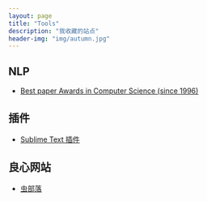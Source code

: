 ```yaml
---
layout: page
title: "Tools"
description: "我收藏的站点"
header-img: "img/autumn.jpg"
---
```


## NLP
- [Best paper Awards in Computer Science (since 1996)](http://jeffhuang.com/best_paper_awards.html)

## 插件
- [Sublime Text 插件](https://www.scislab.com/zh-hans/blog/sublime-text-te-se-cha-jian-tui-jian-gua-yong-ren-qun-python-java/)

## 良心网站
- [虫部落](http://www.chongbuluo.com/)


